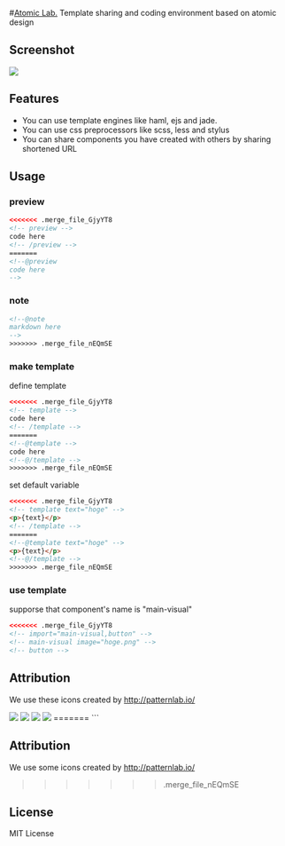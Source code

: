#[Atomic Lab.](http://steelydylan.github.io/atomic-lab/)
Template sharing and coding environment based on atomic design

## Screenshot
<img src="https://raw.github.com/steelydylan/atomic-lab/master/screenshot.png"></img>

## Features

- You can use template engines like haml, ejs and jade.
- You can use css preprocessors like scss, less and stylus
- You can share components you have created with others by sharing shortened URL

## Usage

### preview
```html
<<<<<<< .merge_file_GjyYT8
<!-- preview -->
code here
<!-- /preview -->
=======
<!--@preview
code here
-->
```

### note
```html
<!--@note
markdown here
-->
>>>>>>> .merge_file_nEQmSE
```

### make template

define template
```html
<<<<<<< .merge_file_GjyYT8
<!-- template -->
code here
<!-- /template -->
=======
<!--@template -->
code here
<!--@/template -->
>>>>>>> .merge_file_nEQmSE
```

set default variable
```html
<<<<<<< .merge_file_GjyYT8
<!-- template text="hoge" -->
<p>{text}</p>
<!-- /template -->
=======
<!--@template text="hoge" -->
<p>{text}</p>
<!--@/template -->
>>>>>>> .merge_file_nEQmSE
```

### use template
supporse that component's name is "main-visual"
```html
<<<<<<< .merge_file_GjyYT8
<!-- import="main-visual,button" -->
<!-- main-visual image="hoge.png" -->
<!-- button -->
```

## Attribution
We use these icons created by http://patternlab.io/

<img src="https://raw.github.com/steelydylan/atomic-lab/master/images/atom.svg">
<img src="https://raw.github.com/steelydylan/atomic-lab/master/images/molucule.svg">
<img src="https://raw.github.com/steelydylan/atomic-lab/master/images/organism.svg">
<img src="https://raw.github.com/steelydylan/atomic-lab/master/images/template.svg">
=======
<!--@import parts="main-visual" -->
<main-visual image="hoge.png"></main-visual>
```

## Attribution
We use some icons created by http://patternlab.io/
>>>>>>> .merge_file_nEQmSE
## License
MIT License
